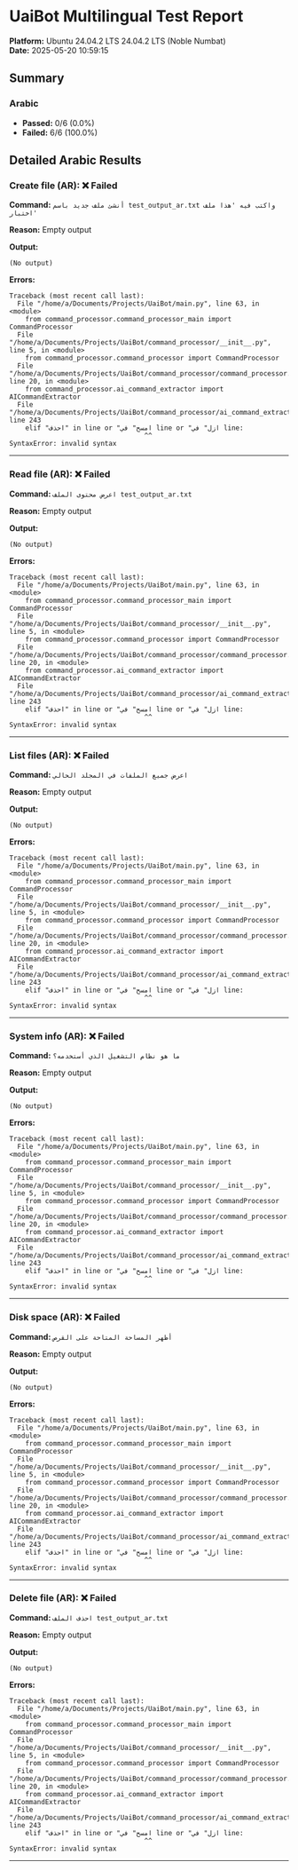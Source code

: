 # UaiBot Multilingual Test Report

**Platform:** Ubuntu 24.04.2 LTS 24.04.2 LTS (Noble Numbat)  
**Date:** 2025-05-20 10:59:15  

## Summary

### Arabic
- **Passed:** 0/6 (0.0%)
- **Failed:** 6/6 (100.0%)

## Detailed Arabic Results

### Create file (AR): ❌ Failed

**Command:** `أنشئ ملف جديد باسم test_output_ar.txt واكتب فيه 'هذا ملف اختبار'`

**Reason:** Empty output

**Output:**

```
(No output)
```

**Errors:**

```
Traceback (most recent call last):
  File "/home/a/Documents/Projects/UaiBot/main.py", line 63, in <module>
    from command_processor.command_processor_main import CommandProcessor
  File "/home/a/Documents/Projects/UaiBot/command_processor/__init__.py", line 5, in <module>
    from command_processor.command_processor import CommandProcessor
  File "/home/a/Documents/Projects/UaiBot/command_processor/command_processor.py", line 20, in <module>
    from command_processor.ai_command_extractor import AICommandExtractor
  File "/home/a/Documents/Projects/UaiBot/command_processor/ai_command_extractor.py", line 243
    elif "احذف" in line or "امسح" في line or "ازل" في line:
                                  ^^
SyntaxError: invalid syntax
```

---

### Read file (AR): ❌ Failed

**Command:** `اعرض محتوى الملف test_output_ar.txt`

**Reason:** Empty output

**Output:**

```
(No output)
```

**Errors:**

```
Traceback (most recent call last):
  File "/home/a/Documents/Projects/UaiBot/main.py", line 63, in <module>
    from command_processor.command_processor_main import CommandProcessor
  File "/home/a/Documents/Projects/UaiBot/command_processor/__init__.py", line 5, in <module>
    from command_processor.command_processor import CommandProcessor
  File "/home/a/Documents/Projects/UaiBot/command_processor/command_processor.py", line 20, in <module>
    from command_processor.ai_command_extractor import AICommandExtractor
  File "/home/a/Documents/Projects/UaiBot/command_processor/ai_command_extractor.py", line 243
    elif "احذف" in line or "امسح" في line or "ازل" في line:
                                  ^^
SyntaxError: invalid syntax
```

---

### List files (AR): ❌ Failed

**Command:** `اعرض جميع الملفات في المجلد الحالي`

**Reason:** Empty output

**Output:**

```
(No output)
```

**Errors:**

```
Traceback (most recent call last):
  File "/home/a/Documents/Projects/UaiBot/main.py", line 63, in <module>
    from command_processor.command_processor_main import CommandProcessor
  File "/home/a/Documents/Projects/UaiBot/command_processor/__init__.py", line 5, in <module>
    from command_processor.command_processor import CommandProcessor
  File "/home/a/Documents/Projects/UaiBot/command_processor/command_processor.py", line 20, in <module>
    from command_processor.ai_command_extractor import AICommandExtractor
  File "/home/a/Documents/Projects/UaiBot/command_processor/ai_command_extractor.py", line 243
    elif "احذف" in line or "امسح" في line or "ازل" في line:
                                  ^^
SyntaxError: invalid syntax
```

---

### System info (AR): ❌ Failed

**Command:** `ما هو نظام التشغيل الذي أستخدمه؟`

**Reason:** Empty output

**Output:**

```
(No output)
```

**Errors:**

```
Traceback (most recent call last):
  File "/home/a/Documents/Projects/UaiBot/main.py", line 63, in <module>
    from command_processor.command_processor_main import CommandProcessor
  File "/home/a/Documents/Projects/UaiBot/command_processor/__init__.py", line 5, in <module>
    from command_processor.command_processor import CommandProcessor
  File "/home/a/Documents/Projects/UaiBot/command_processor/command_processor.py", line 20, in <module>
    from command_processor.ai_command_extractor import AICommandExtractor
  File "/home/a/Documents/Projects/UaiBot/command_processor/ai_command_extractor.py", line 243
    elif "احذف" in line or "امسح" في line or "ازل" في line:
                                  ^^
SyntaxError: invalid syntax
```

---

### Disk space (AR): ❌ Failed

**Command:** `أظهر المساحة المتاحة على القرص`

**Reason:** Empty output

**Output:**

```
(No output)
```

**Errors:**

```
Traceback (most recent call last):
  File "/home/a/Documents/Projects/UaiBot/main.py", line 63, in <module>
    from command_processor.command_processor_main import CommandProcessor
  File "/home/a/Documents/Projects/UaiBot/command_processor/__init__.py", line 5, in <module>
    from command_processor.command_processor import CommandProcessor
  File "/home/a/Documents/Projects/UaiBot/command_processor/command_processor.py", line 20, in <module>
    from command_processor.ai_command_extractor import AICommandExtractor
  File "/home/a/Documents/Projects/UaiBot/command_processor/ai_command_extractor.py", line 243
    elif "احذف" in line or "امسح" في line or "ازل" في line:
                                  ^^
SyntaxError: invalid syntax
```

---

### Delete file (AR): ❌ Failed

**Command:** `احذف الملف test_output_ar.txt`

**Reason:** Empty output

**Output:**

```
(No output)
```

**Errors:**

```
Traceback (most recent call last):
  File "/home/a/Documents/Projects/UaiBot/main.py", line 63, in <module>
    from command_processor.command_processor_main import CommandProcessor
  File "/home/a/Documents/Projects/UaiBot/command_processor/__init__.py", line 5, in <module>
    from command_processor.command_processor import CommandProcessor
  File "/home/a/Documents/Projects/UaiBot/command_processor/command_processor.py", line 20, in <module>
    from command_processor.ai_command_extractor import AICommandExtractor
  File "/home/a/Documents/Projects/UaiBot/command_processor/ai_command_extractor.py", line 243
    elif "احذف" in line or "امسح" في line or "ازل" في line:
                                  ^^
SyntaxError: invalid syntax
```

---

